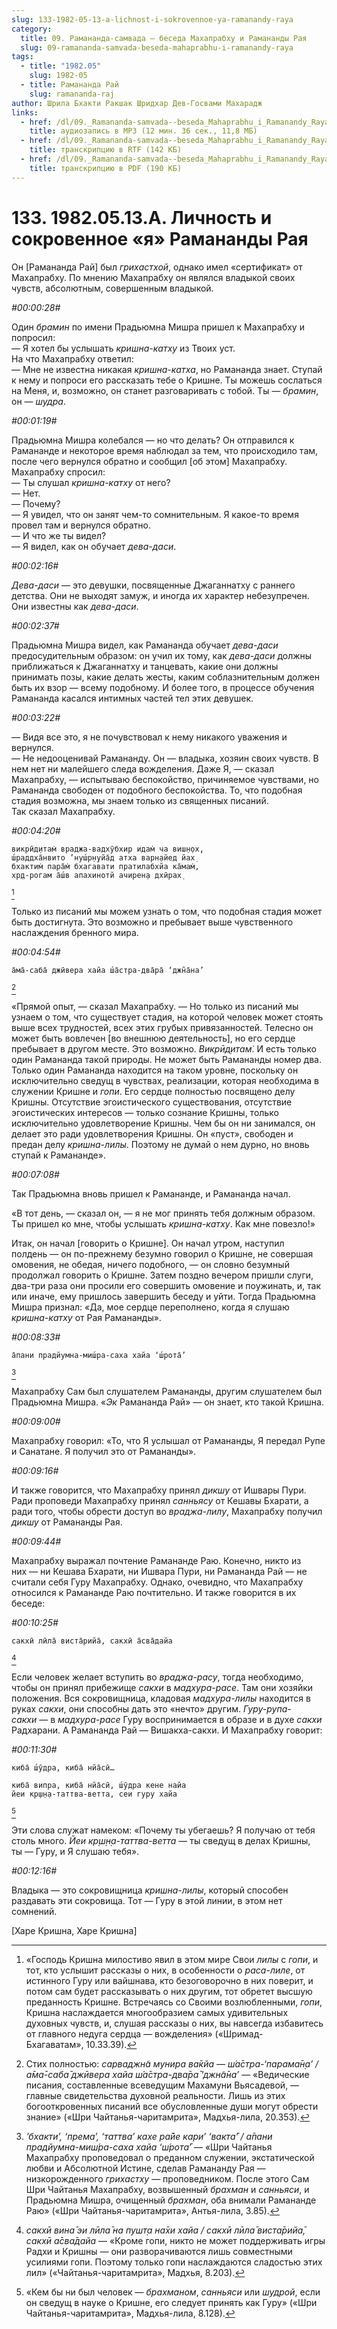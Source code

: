 ```yaml
---
slug: 133-1982-05-13-a-lichnost-i-sokrovennoe-ya-ramanandy-raya
category:
  title: 09. Рамананда-самвада — беседа Махапрабху и Рамананды Рая
  slug: 09-ramananda-samvada-beseda-mahaprabhu-i-ramanandy-raya
tags:
  - title: "1982.05"
    slug: 1982-05
  - title: Рамананда Рай
    slug: ramananda-raj
author: Шрила Бхакти Ракшак Шридхар Дев-Госвами Махарадж
links:
  - href: /dl/09._Ramananda-samvada--beseda_Mahaprabhu_i_Ramanandy_Raya/133_1982.05.13.A_SridharMj_Lichnost_i_sokrovennoe_ja_Ramanandy_Raja.mp3
    title: аудиозапись в MP3 (12 мин. 36 сек., 11,8 МБ)
  - href: /dl/09._Ramananda-samvada--beseda_Mahaprabhu_i_Ramanandy_Raya/133_1982.05.13.A_SridharMj_Lichnost_i_sokrovennoe_ja_Ramanandy_Raja.rtf
    title: транскрипцию в RTF (142 КБ)
  - href: /dl/09._Ramananda-samvada--beseda_Mahaprabhu_i_Ramanandy_Raya/133_1982.05.13.A_SridharMj_Lichnost_i_sokrovennoe_ja_Ramanandy_Raja.pdf
    title: транскрипцию в PDF (190 КБ)
---
```


# 133. 1982.05.13.A. Личность и сокровенное «я» Рамананды Рая

Он [Рамананда Рай] был *грихастхой*, однако имел «сертификат» от Махапрабху. По мнению Махапрабху он являлся владыкой своих чувств, абсолютным, совершенным владыкой.

*#00:00:28#*

Один *брамин* по имени Прадьюмна Мишра пришел к Махапрабху и попросил:\
— Я хотел бы услышать *кришна-катху* из Твоих уст.\
На что Махапрабху ответил:\
— Мне не известна никакая *кришна-катха*, но Рамананда знает. Ступай к нему и попроси его рассказать тебе о Кришне. Ты можешь сослаться на Меня, и, возможно, он станет разговаривать с тобой. Ты — *брамин*, он — *шудра*.

*#00:01:19#*

Прадьюмна Мишра колебался — но что делать? Он отправился к Рамананде и некоторое время наблюдал за тем, что происходило там, после чего вернулся обратно и сообщил [об этом] Махапрабху. Махапрабху спросил:\
— Ты слушал *кришна-катху* от него?\
— Нет.\
— Почему?\
— Я увидел, что он занят чем-то сомнительным. Я какое-то время провел там и вернулся обратно.\
— И что же ты видел?\
— Я видел, как он обучает *дева-даси*.

*#00:02:16#*

*Дева-даси* — это девушки, посвященные Джаганнатху с раннего детства. Они не выходят замуж, и иногда их характер небезупречен. Они известны как *дева-даси*.

*#00:02:37#*

Прадьюмна Мишра видел, как Рамананда обучает *дева-даси* предосудительным образом: он учил их тому, как *дева-даси* должны приближаться к Джаганнатху и танцевать, какие они должны принимать позы, какие делать жесты, каким соблазнительным должен быть их взор — всему подобному. И более того, в процессе обучения Рамананда касался интимных частей тел этих девушек.

*#00:03:22#*

— Видя все это, я не почувствовал к нему никакого уважения и вернулся.\
— Не недооценивай Рамананду. Он — владыка, хозяин своих чувств. В нем нет ни малейшего следа вожделения. Даже Я, — сказал Махапрабху, — испытываю беспокойство, причиняемое чувствами, но Рамананда свободен от подобного беспокойства. То, что подобная стадия возможна, мы знаем только из священных писаний.\
Так сказал Махапрабху.

*#00:04:20#*

    викрӣд̣итам̇ враджа-вадхӯбхир идам̇ ча виш̣н̣ох̣,
    ш́раддха̄нвито ’нуш́р̣н̣уйа̄д атха варн̣айед йах̣
    бхактим̇ пара̄м̇ бхагавати пратилабхйа ка̄мам̇,
    хр̣д-рогам а̄ш́в апахинотй ачирен̣а дхӣрах̣
[^_ftn1]

Только из писаний мы можем узнать о том, что подобная стадия может быть достигнута. Это возможно и пребывает выше чувственного наслаждения бренного мира.

*#00:04:54#*

    а̄ма̄-саба̄ джӣвера хайа ш́а̄стра-два̄ра̄ ‘джн̃а̄на’
[^_ftn2]

«Прямой опыт, — сказал Махапрабху. — Но только из писаний мы узнаем о том, что существует стадия, на которой человек может стоять выше всех трудностей, всех этих грубых привязанностей. Телесно он может быть вовлечен [во внешнюю деятельность], но его сердце пребывает в другом месте. Это возможно. *Викрӣд̣итам̇*. И есть только один Рамананда такой природы. Не может быть Рамананды номер два. Только один Рамананда находится на таком уровне, поскольку он исключительно сведущ в чувствах, реализации, которая необходима в служении Кришне и *гопи*. Его сердце полностью посвящено делу Кришны. Отсутствие эгоистического существования, отсутствие эгоистических интересов — только сознание Кришны, только исключительно удовлетворение Кришны. Чем бы он ни занимался, он делает это ради удовлетворения Кришны. Он «пуст», свободен и предан делу *кришна-лилы*. Поэтому не думай о нем дурно, но вновь ступай к Рамананде».

*#00:07:08#*

Так Прадьюмна вновь пришел к Рамананде, и Рамананда начал.

«В тот день, — сказал он, — я не мог принять тебя должным образом. Ты пришел ко мне, чтобы услышать *кришна-катху*. Как мне повезло!»

Итак, он начал [говорить о Кришне]. Он начал утром, наступил полдень — он по-прежнему безумно говорил о Кришне, не совершая омовения, не обедая, ничего подобного, — он словно безумный продолжал говорить о Кришне. Затем поздно вечером пришли слуги, два-три раза они просили его совершить омовение и поужинать, и, так или иначе, ему пришлось завершить беседу и уйти. Тогда Прадьюмна Мишра признал: «Да, мое сердце переполнено, когда я слушаю *кришна-катху* от Рая Рамананды».

*#00:08:33#*

    а̄пани прадйумна-миш́ра-саха хайа ‘ш́рота̄’
[^_ftn3]

Махапрабху Сам был слушателем Рамананды, другим слушателем был Прадьюмна Мишра. «*Эк* Рамананда Рай» — он знает, кто такой Кришна.

*#00:09:00#*

Махапрабху говорил: «То, что Я услышал от Рамананды, Я передал Рупе и Санатане. Я получил это от Рамананды».

*#00:09:16#*

И также говорится, что Махапрабху принял *дикшу* от Ишвары Пури. Ради проповеди Махапрабху принял *санньясу* от Кешавы Бхарати, а ради того, чтобы обрести доступ во *враджа-лилу*, Махапрабху получил *дикшу* от Рамананды Рая.

*#00:09:44#*

Махапрабху выражал почтение Рамананде Раю. Конечно, никто из них — ни Кешава Бхарати, ни Ишвара Пури, ни Рамананда Рай — не считали себя Гуру Махапрабху. Однако, очевидно, что Махапрабху относился к Рамананде Раю почтительно. И также говорится в их беседе:

*#00:10:25#*

    сакхӣ лӣла̄ виста̄рийа̄, сакхӣ а̄сва̄дайа
[^_ftn4]

Если человек желает вступить во *враджа-расу*, тогда необходимо, чтобы он принял прибежище *сакхи* в *мадхура-расе*. Там они хозяйки положения. Вся сокровищница, кладовая *мадхура-лилы* находится в руках *сакхи*, они способны дать это «нечто» другим. *Гуру-рупа-сакхи* — в *мадхура-расе* Гуру воспринимается в образе и в духе *сакхи* Радхарани. А Рамананда Рай — Вишакха-сакхи. И Махапрабху говорит:

*#00:11:30#*

    киба̄ ш́ӯдра, киба̄ нйа̄сӣ…

    киба̄ випра, киба̄ нйа̄сӣ, ш́ӯдра кене найа
    йеи кр̣ш̣н̣а-таттва-ветта, сеи гуру хайа
[^_ftn5]

Эти слова служат намеком: «Почему ты убегаешь? Я получаю от тебя столь много. *Йеи кр̣ш̣н̣а-таттва-ветта* — ты сведущ в делах Кришны, ты — Гуру, и Я слушаю тебя».

*#00:12:16#*

Владыка — это сокровищница *кришна-лилы*, который способен раздавать эти сокровища. Тот — Гуру в этой линии, в этом нет сомнений.

[Харе Кришна, Харе Кришна]



[^_ftn1]: «Господь Кришна милостиво явил в этом мире Свои *лилы* с *гопи*, и тот, кто услышит рассказы о них, в особенности о *раса-лиле*, от истинного Гуру или вайшнава, кто безоговорочно в них поверит, и потом сам будет рассказывать о них другим, тот обретет высшую преданность Кришне. Встречаясь со Своими возлюбленными, *гопи*, Кришна наслаждается многообразием самых удивительных духовных чувств, и, слушая рассказы о них, вы навсегда избавитесь от главного недуга сердца — вожделения» («Шримад-Бхагаватам», 10.33.39).

[^_ftn2]: Стих полностью: *сарваджн̃а мунира ва̄кйа — ш́а̄стра-‘парама̄н̣а’ / а̄ма̄-саба̄ джӣвера хайа ш́а̄стра-два̄ра̄ ‘джн̃а̄на’* — «Ведические писания, составленные всеведущим Махамуни Вьясадевой, — главные свидетельства духовной реальности. Лишь из этих богооткровенных писаний все обусловленные души могут обрести знание» («Шри Чайтанья-чаритамрита», Мадхья-лила, 20.353).

[^_ftn3]: *’бхакти’, ‘према’, ‘таттва’ кахе ра̄йе кари’ ‘вакта̄’ / а̄пани прадйумна-миш́ра-саха хайа ‘ш́рота̄’* — «Шри Чайтанья Махапрабху проповедовал о преданном служении, экстатической любви и Абсолютной Истине, сделав Рамананду Рая — низкорожденного *грихастху* — проповедником. После этого Сам Шри Чайтанья Махапрабху, возвышенный *брахман* и *санньяси*, и Прадьюмна Мишра, очищенный *брахман*, оба внимали Рамананде Раю» («Шри Чайтанья-чаритамрита», Антья-лила, 3.85).

[^_ftn4]: *сакхӣ вина̄ эи лӣла̄ на пушт̣а на̄хи хайа / сакхӣ лӣла̄ виста̄рийа̄, сакхӣ а̄сва̄дайа* — «Кроме гопи, никто не может поддерживать игры Радхи и Кришны — они разворачиваются лишь совместными усилиями гопи. Поэтому только гопи наслаждаются сладостью этих лил» («Чайтанья-чаритамрита», Мадхья, 8.203).

[^_ftn5]: «Кем бы ни был человек — *брахманом*, *санньяси* или *шудрой*, если он сведущ в науке о Кришне, его следует принять как Гуру» («Шри Чайтанья-чаритамрита», Мадхья-лила, 8.128).

